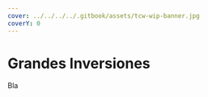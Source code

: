 ```yaml
---
cover: ../../../../.gitbook/assets/tcw-wip-banner.jpg
coverY: 0
---
```


# Grandes Inversiones

Bla

